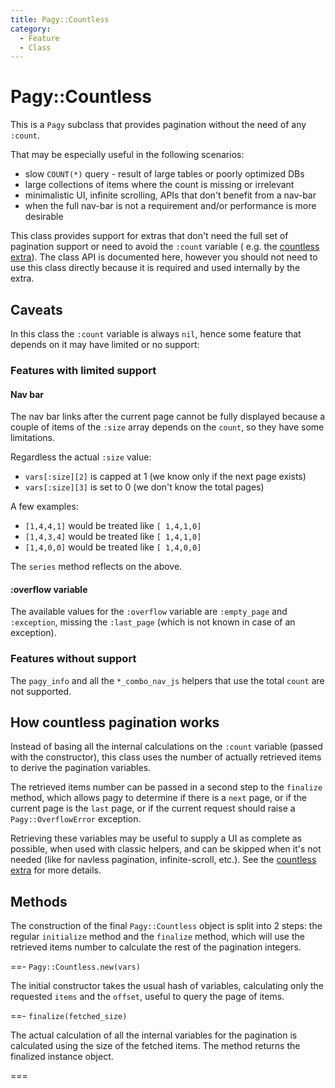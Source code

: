 ```yaml
---
title: Pagy::Countless
category:
  - Feature
  - Class
---
```


# Pagy::Countless

This is a `Pagy` subclass that provides pagination without the need of any `:count`.

That may be especially useful in the following scenarios:

- slow `COUNT(*)` query - result of large tables or poorly optimized DBs
- large collections of items where the count is missing or irrelevant
- minimalistic UI, infinite scrolling, APIs that don't benefit from a nav-bar
- when the full nav-bar is not a requirement and/or performance is more desirable

This class provides support for extras that don't need the full set of pagination support or need to avoid the `:count` variable (
e.g. the [countless extra](/docs/extras/countless.md)). The class API is documented here, however you should not need to use this
class directly because it is required and used internally by the extra.

## Caveats

In this class the `:count` variable is always `nil`, hence some feature that depends on it may have limited or no support:

### Features with limited support

#### Nav bar

The nav bar links after the current page cannot be fully displayed because a couple of items of the `:size` array depends on
the `count`, so they have some limitations.

Regardless the actual `:size` value:

- `vars[:size][2]` is capped at 1 (we know only if the next page exists)
- `vars[:size][3]` is set to 0 (we don't know the total pages)

A few examples:

- `[1,4,4,1]` would be treated like `[ 1,4,1,0]`
- `[1,4,3,4]` would be treated like `[ 1,4,1,0]`
- `[1,4,0,0]` would be treated like `[ 1,4,0,0]`

The `series` method reflects on the above.

#### :overflow variable

The available values for the `:overflow` variable are `:empty_page` and `:exception`, missing the `:last_page` (which is not known
in case of an exception).

### Features without support

The `pagy_info` and all the `*_combo_nav_js` helpers that use the total `count` are not supported.

## How countless pagination works

Instead of basing all the internal calculations on the `:count` variable (passed with the constructor), this class uses the number
of actually retrieved items to derive the pagination variables.

The retrieved items number can be passed in a second step to the `finalize` method, which allows pagy to determine if there is
a `next` page, or if the current page is the `last` page, or if the current request should raise a `Pagy::OverflowError`
exception.

Retrieving these variables may be useful to supply a UI as complete as possible, when used with classic helpers, and can be
skipped when it's not needed (like for navless pagination, infinite-scroll, etc.). See
the [countless extra](/docs/extras/countless.md) for more details.

## Methods

The construction of the final `Pagy::Countless` object is split into 2 steps: the regular `initialize` method and the `finalize`
method, which will use the retrieved items number to calculate the rest of the pagination integers.

==- `Pagy::Countless.new(vars)`

The initial constructor takes the usual hash of variables, calculating only the requested `items` and the `offset`, useful to
query the page of items.

==- `finalize(fetched_size)`

The actual calculation of all the internal variables for the pagination is calculated using the size of the fetched items. The
method returns the finalized instance object.

===
